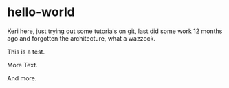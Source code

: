 # hello-world

Keri here, just trying out some tutorials on git, last did some work
12 months ago and forgotten the architecture, what
a wazzock.

This is a test. 

More Text.

And more.